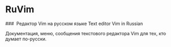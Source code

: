 # RuVim
###   Редактор Vim на русском языке  Text editor Vim in Russian

Документация, меню, сообщения текстового редактора Vim для тех, кто думает по-русски.




